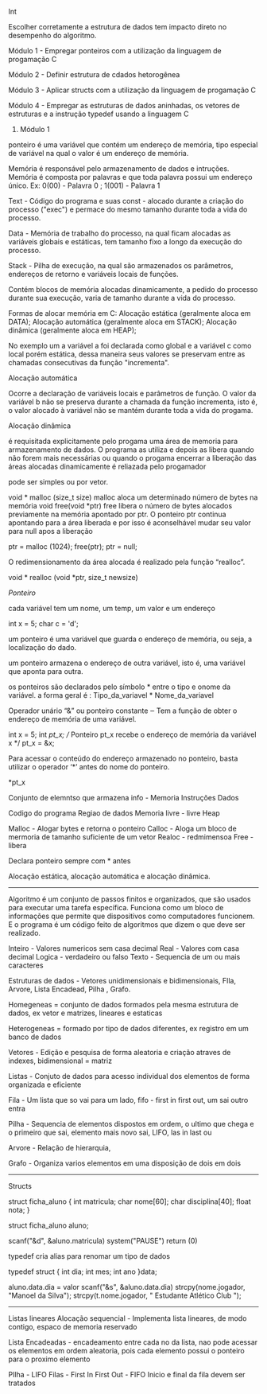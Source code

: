 Int

Escolher corretamente a estrutura de dados tem impacto direto no desempenho do algoritmo.

Módulo 1 - 
Empregar ponteiros com a utilização da linguagem de progamação C

Módulo 2 -
Definir estrutura de cdados hetorogênea

Módulo 3 -
Aplicar structs com a utilização da linguagem de progamação C

Módulo 4 -
Empregar as estruturas de dados aninhadas, os vetores de estruturas e a instrução typedef usando a linguagem C


1. Módulo 1

ponteiro é uma variável que contém um endereço de memória, tipo especial de variável na qual o valor é um endereço de memória.

Memória é responsável pelo armazenamento de dados e intruções.
Memória é composta por palavras e que toda palavra possui um endereço único. Ex: 0(00) - Palavra 0 ; 1(001) - Palavra 1

Text - Código do programa e suas const - alocado durante a criação do processo ("exec") e permace do mesmo tamanho durante toda a vida do processo.

Data - Memória de trabalho do processo, na qual ficam alocadas as variáveis globais e estáticas, tem tamanho fixo a longo da execução do processo.

Stack - Pilha de execução, na qual são armazenados os parâmetros, endereços de retorno e variáveis locais de funções.

Contém blocos de memória alocadas dinamicamente, a pedido do processo durante sua execução, varia de tamanho durante a vida do processo.

Formas de alocar memória em C:
Alocação estática (geralmente aloca em DATA);
Alocação automática (geralmente aloca em STACK);
Alocação dinâmica (geralmente aloca em HEAP);

No exemplo um a variável a foi declarada como global e a variável c como local porém estática, dessa maneira seus valores se preservam entre as chamadas consecutivas da função "incrementa".

 Alocação automática

 Ocorre a declaração de variáveis locais e parâmetros de função.
 O valor da variável b não se preserva durante a chamada da função incrementa, isto é, o valor alocado à variável não se mantém durante toda a vida do progama.

 Alocação dinâmica

 é requisitada explicitamente pelo progama uma área de memoria para armazenamento de dados.
O programa as utiliza e depois as libera quando não forem mais necessárias ou quando o progama encerrar a liberação das áreas alocadas dinamicamente é reliazada pelo progamador

pode ser simples ou por vetor.

void * malloc (size_t size)
malloc aloca um determinado número de bytes na memória
void free(void *ptr)
free libera o número de bytes alocados previamente na memória apontado por ptr. O ponteiro ptr continua apontando para a área liberada e por isso é aconselhável mudar seu valor para null apos a liberação

ptr = malloc (1024);
free(ptr);
ptr = null;

O redimensionamento da área alocada é realizado pela função “realloc”.

void * realloc (void *ptr, size_t newsize)

*Ponteiro*

cada variável tem um nome, um temp, um valor e um endereço

int x = 5;
char c = 'd';

um ponteiro é uma variável que guarda o endereço de memória, ou seja, a localização do dado.

 um ponteiro armazena o endereço de outra variável, isto é, uma variável que aponta para outra.

 os ponteiros são declarados pelo símbolo * entre o tipo e onome da variável. a forma geral é : Tipo_da_variavel * Nome_da_variavel

 Operador unário “&” ou ponteiro constante ‒ Tem a função de obter o endereço de memória de uma variável.

 int x = 5;
 int *pt_x;
 /* Ponteiro pt_x recebe o endereço de memória da variável x */
pt_x = &x;

Para acessar o conteúdo do endereço armazenado no ponteiro, basta utilizar o operador ‘*’ antes do nome do ponteiro.

*pt_x



Conjunto de elemntso que armazena info - Memoria
Instruções
Dados

Codigo do programa
Regiao de dados
Memoria livre - livre
Heap

Malloc - Alogar bytes e retorna o ponteiro
Calloc - Aloga um bloco de mermoria de tamanho suficiente de um vetor
Realoc - redmimensoa
Free - libera 


Declara ponteiro sempre com * antes

Alocação estática, alocação automática e alocação dinâmica.


------------------------


Algoritmo é um conjunto de passos finitos e organizados, que são usados para executar uma tarefa específica. Funciona como um bloco de informações que permite que dispositivos como computadores funcionem. E o programa é um código feito de algoritmos que dizem o que deve ser realizado.



Inteiro - Valores numericos sem casa decimal
Real - Valores com casa decimal
Logica - verdadeiro ou falso
Texto - Sequencia de um ou mais caracteres


Estruturas de dados - 
Vetores unidimensionais e bidimensionais, FIla, Arvore, Lista Encadead, Pilha , Grafo.


Homegeneas  = conjunto de dados formados pela mesma estrutura de dados, ex vetor e matrizes, lineares e estaticas

Heterogeneas = formado por tipo de dados diferentes, ex registro em um banco de dados

Vetores - Edição e pesquisa de forma aleatoria e criação atraves de indexes, bidimensional = matriz

Listas - Conjuto de dados para acesso individual dos elementos de forma organizada e eficiente

Fila - Um lista que so vai para um lado, fifo - first in first out, um sai outro entra

Pilha - Sequencia de elementos dispostos em ordem, o ultimo que chega e o primeiro que sai, elemento mais novo sai, LIFO, las in last ou 

Arvore - Relação de hierarquia,

Grafo - Organiza varios elementos em uma disposição de dois em dois

----------------


Structs


struct ficha_aluno 
{
    int matricula;
    char nome[60];
    char disciplina[40];
    float nota;
}

struct ficha_aluno aluno;

scanf("&d", &aluno.matricula)
system("PAUSE")
return (0)


typedef cria alias para renomar um tipo de dados



typedef struct 
{
    int dia;
    int mes;
    int ano
}data;


aluno.data.dia = valor
scanf("&s", &aluno.data.dia)
strcpy(nome.jogador, "Manoel da Silva");
strcpy(t.nome.jogador, " Estudante Atlético Club ");



----------------



Listas lineares
Alocação sequencial - Implementa lista lineares, de modo contigo, espaco de memoria reservado



Lista Encadeadas - encadeamento entre cada no da lista, nao pode acessar os elementos em ordem aleatoria, pois cada elemento possui o ponteiro para o proximo elemento


PIlha - LIFO
Filas - First In First Out - FIFO
Inicio e final da fila devem ser tratados   


